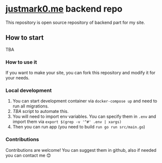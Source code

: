 # [justmark0.me](https://justmark0.me) backend repo

This repository is open source repository of backend part for my site.

## How to start
TBA


### How to use it
If you want to make your site, you can fork this repository and modify it for your needs.

### Local development
1. You can start development container via `docker-compose up` and need to run all migrations.
2. *TBA* script to automate this.
3. You will need to import env variables. You can specify them in `.env` and import them via `export $(grep -v '^#' .env | xargs)`
4. Then you can run app (you need to build `run go run src/main.go`)

### Contributions
Contributions are welcome! You can suggest them in github, also if needed you can contact me 😊